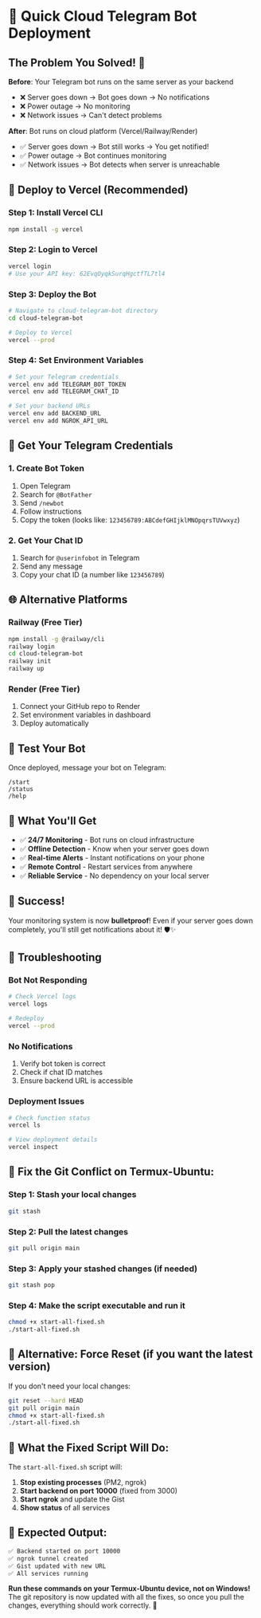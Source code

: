 # 🚀 Quick Cloud Telegram Bot Deployment

## The Problem You Solved! 🎯

**Before**: Your Telegram bot runs on the same server as your backend
- ❌ Server goes down → Bot goes down → No notifications
- ❌ Power outage → No monitoring
- ❌ Network issues → Can't detect problems

**After**: Bot runs on cloud platform (Vercel/Railway/Render)
- ✅ Server goes down → Bot still works → You get notified!
- ✅ Power outage → Bot continues monitoring
- ✅ Network issues → Bot detects when server is unreachable

## 🚀 Deploy to Vercel (Recommended)

### Step 1: Install Vercel CLI
```bash
npm install -g vercel
```

### Step 2: Login to Vercel
```bash
vercel login
# Use your API key: 62EvqOyqkSurqHgctfTL7tl4
```

### Step 3: Deploy the Bot
```bash
# Navigate to cloud-telegram-bot directory
cd cloud-telegram-bot

# Deploy to Vercel
vercel --prod
```

### Step 4: Set Environment Variables
```bash
# Set your Telegram credentials
vercel env add TELEGRAM_BOT_TOKEN
vercel env add TELEGRAM_CHAT_ID

# Set your backend URLs
vercel env add BACKEND_URL
vercel env add NGROK_API_URL
```

## 🔧 Get Your Telegram Credentials

### 1. Create Bot Token
1. Open Telegram
2. Search for `@BotFather`
3. Send `/newbot`
4. Follow instructions
5. Copy the token (looks like: `123456789:ABCdefGHIjklMNOpqrsTUVwxyz`)

### 2. Get Your Chat ID
1. Search for `@userinfobot` in Telegram
2. Send any message
3. Copy your chat ID (a number like `123456789`)

## 🌐 Alternative Platforms

### Railway (Free Tier)
```bash
npm install -g @railway/cli
railway login
cd cloud-telegram-bot
railway init
railway up
```

### Render (Free Tier)
1. Connect your GitHub repo to Render
2. Set environment variables in dashboard
3. Deploy automatically

## 📱 Test Your Bot

Once deployed, message your bot on Telegram:
```
/start
/status
/help
```

## 🔔 What You'll Get

- ✅ **24/7 Monitoring** - Bot runs on cloud infrastructure
- ✅ **Offline Detection** - Know when your server goes down
- ✅ **Real-time Alerts** - Instant notifications on your phone
- ✅ **Remote Control** - Restart services from anywhere
- ✅ **Reliable Service** - No dependency on your local server

## 🎉 Success!

Your monitoring system is now **bulletproof**! Even if your server goes down completely, you'll still get notifications about it! 🛡️✨

## 🚨 Troubleshooting

### Bot Not Responding
```bash
# Check Vercel logs
vercel logs

# Redeploy
vercel --prod
```

### No Notifications
1. Verify bot token is correct
2. Check if chat ID matches
3. Ensure backend URL is accessible

### Deployment Issues
```bash
# Check function status
vercel ls

# View deployment details
vercel inspect
```

## 🔧 **Fix the Git Conflict on Termux-Ubuntu:**

### **Step 1: Stash your local changes**
```bash
git stash
```

### **Step 2: Pull the latest changes**
```bash
git pull origin main
```

### **Step 3: Apply your stashed changes (if needed)**
```bash
git stash pop
```

### **Step 4: Make the script executable and run it**
```bash
chmod +x start-all-fixed.sh
./start-all-fixed.sh
```

## 🚨 **Alternative: Force Reset (if you want the latest version)**
If you don't need your local changes:
```bash
git reset --hard HEAD
git pull origin main
chmod +x start-all-fixed.sh
./start-all-fixed.sh
```

## 📱 **What the Fixed Script Will Do:**

The `start-all-fixed.sh` script will:
1. **Stop existing processes** (PM2, ngrok)
2. **Start backend on port 10000** (fixed from 3000)
3. **Start ngrok** and update the Gist
4. **Show status** of all services

## 🔔 **Expected Output:**
```bash
✅ Backend started on port 10000
✅ ngrok tunnel created
✅ Gist updated with new URL
✅ All services running
```

**Run these commands on your Termux-Ubuntu device, not on Windows!** The git repository is now updated with all the fixes, so once you pull the changes, everything should work correctly. 🚀 